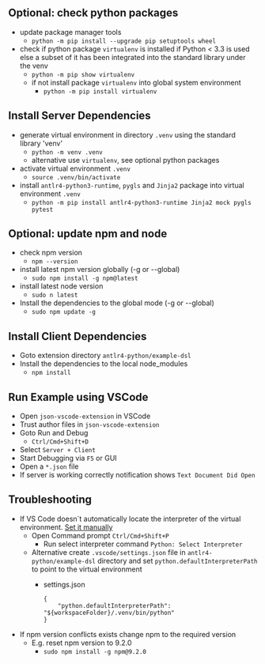 ## Optional: check python packages
- update package manager tools
  - `python -m pip install --upgrade pip setuptools wheel`
- check if python package `virtualenv` is installed if Python < 3.3 is used else a subset of it has been integrated into the standard library under the venv
  - `python -m pip show virtualenv`
  - if not install package `virtualenv` into global system environment
    - `python -m pip install virtualenv`

## Install Server Dependencies
- generate virtual environment in directory `.venv` using the standard library 'venv'
  - `python -m venv .venv`
  - alternative use `virtualenv`, see optional python packages
- activate virtual environment `.venv`
  - `source .venv/bin/activate`
- install `antlr4-python3-runtime`, `pygls` and `Jinja2` package into virtual environment `.venv`
  - `python -m pip install antlr4-python3-runtime Jinja2 mock pygls pytest`

## Optional: update npm and node
- check npm version
  - `npm --version`
- install latest npm version globally (-g or --global)
  - `sudo npm install -g npm@latest`
- install latest node version
  - `sudo n latest`
- Install the dependencies to the global mode (-g or --global)
  - `sudo npm update -g`

## Install Client Dependencies

- Goto extension directory `antlr4-python/example-dsl`
- Install the dependencies to the local node_modules 
  - `npm install`

## Run Example using VSCode

- Open `json-vscode-extension` in VSCode
- Trust author files in `json-vscode-extension`
- Goto Run and Debug
  - `Ctrl/Cmd+Shift+D`
- Select `Server + Client`
- Start Debugging via `F5` or GUI
- Open a `*.json` file
- If server is working correctly notification shows `Text Document Did Open`

## Troubleshooting

- If VS Code doesn`t automatically locate the interpreter of the virtual environment. [Set it manually](https://code.visualstudio.com/docs/python/environments#_manually-specify-an-interpreter)
  - Open Command prompt
  `Ctrl/Cmd+Shift+P`
    - Run select interpreter command
  `Python: Select Interpreter`
  - Alternative create `.vscode/settings.json` file in `antlr4-python/example-dsl` directory and set `python.defaultInterpreterPath` to point to the virtual environment
    - settings.json

          {
              "python.defaultInterpreterPath": "${workspaceFolder}/.venv/bin/python"
          }

- If npm version conflicts exists change npm to the required version
  - E.g. reset npm version to 9.2.0
    - `sudo npm install -g npm@9.2.0`